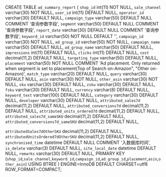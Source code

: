 CREATE TABLE `ad_summary_report` (
  `shop_id` int(11) NOT NULL,
  `sale_channel` varchar(30) NOT NULL,
  `user_id` int(11) DEFAULT NULL,
  `operator_id` varchar(30) DEFAULT NULL,
  `campaign_type` varchar(50) DEFAULT NULL COMMENT '查询参数字段',
  `segment` varchar(50) DEFAULT NULL COMMENT '查询参数字段',
  `report_date` varchar(30) DEFAULT NULL COMMENT '查询参数字段',
  `keyword_id` varchar(50) NOT NULL DEFAULT '',
  `campaign_id` varchar(30) NOT NULL,
  `ad_group_id` varchar(50) NOT NULL,
  `campaign_name` varchar(50) DEFAULT NULL,
  `ad_group_name` varchar(50) DEFAULT NULL,
  `impressions` int(11) DEFAULT NULL,
  `clicks` int(11) DEFAULT NULL,
  `cost` decimal(11,2) DEFAULT NULL,
  `targeting_type` varchar(50) DEFAULT NULL,
  `placement` varchar(50) NOT NULL COMMENT 'Ad placement. Only returned when segment is set to placement(Top of Search on-Amazon", "Other on-Amazon)',
  `match_type` varchar(20) DEFAULT NULL,
  `query` varchar(30) DEFAULT NULL,
  `asin` varchar(30) NOT NULL,
  `other_asin` varchar(30) NOT NULL,
  `sku` varchar(30) DEFAULT NULL,
  `zsku` varchar(30) DEFAULT NULL,
  `fsku` varchar(30) DEFAULT NULL,
  `currency` varchar(8) DEFAULT NULL,
  `keyword_text` varchar(100) DEFAULT NULL,
  `category` varchar(30) DEFAULT NULL,
  `developer` varchar(30) DEFAULT NULL,
  `attributed_sales7d` decimal(11,2) DEFAULT NULL,
  `attributed_conversions7d` decimal(11,2) DEFAULT NULL,
  `attributed_units_ordered7d` decimal(11,2) DEFAULT NULL,
  `attributed_sales7d_sameSKU` decimal(11,2) DEFAULT NULL,
  `attributed_conversions7d_sameSKU` decimal(11,2) DEFAULT NULL,
 
 `attributedSales7dOtherSKU` decimal(11,2) DEFAULT NULL,
 `attributedUnitsOrdered7dOtherSKU` decimal(11,2) DEFAULT NULL,
  `synchronised_time` datetime DEFAULT NULL COMMENT '入数据库时间',
  `is_delete` varchar(3) DEFAULT NULL,
  `site_local_date` datetime DEFAULT NULL,
  `remarks` varchar(30) DEFAULT NULL,
  PRIMARY KEY (`shop_id`,`sale_channel`,`keyword_id`,`campaign_id`,`ad_group_id`,`placement`,`asin`,`other_asin`) USING BTREE
) ENGINE=InnoDB DEFAULT CHARSET=utf8 ROW_FORMAT=COMPACT;
